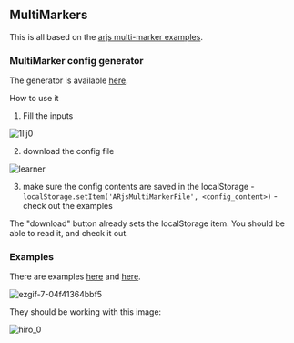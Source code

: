 ## MultiMarkers

This is all based on the [arjs multi-marker examples](https://github.com/jeromeetienne/AR.js/tree/master/three.js/examples/multi-markers/examples).

### MultiMarker config generator

The generator is available [here](https://gftruj.github.io/webzamples/multimarkers/learner_wrapper.html).

How to use it
1. Fill the inputs

![1Ilj0](https://user-images.githubusercontent.com/17348360/111715524-4cad7a80-8854-11eb-8bcd-34734fe47da7.png)

2. download the config file

![learner](https://user-images.githubusercontent.com/17348360/111715166-8c279700-8853-11eb-8a9f-a3ddb36f43be.gif)

3. make sure the config contents are saved in the localStorage - `localStorage.setItem('ARjsMultiMarkerFile', <config_content>)` - check out the examples


The "download" button already sets the localStorage item. You should be able to read it, and check it out.
### Examples

There are examples [here](https://gftruj.github.io/webzamples/multimarkers/hiro_0_box.html) and [here](https://gftruj.github.io/webzamples/multimarkers/hiro_0_model.html).

![ezgif-7-04f41364bbf5](https://user-images.githubusercontent.com/17348360/111715380-fc361d00-8853-11eb-8c63-df9f3214b858.gif)

They should be working with this image:

![hiro_0](https://user-images.githubusercontent.com/17348360/111714203-72855000-8851-11eb-9e59-650ae8126482.jpg)







